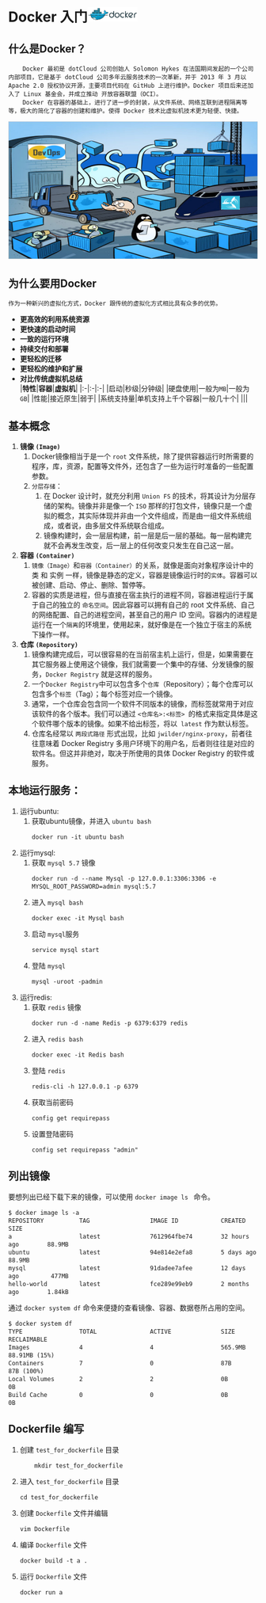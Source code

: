 # Docker 入门<img src="DockerLogo.png" width="20%">

## **什么是Docker？**

        Docker 最初是 dotCloud 公司创始人 Solomon Hykes 在法国期间发起的一个公司内部项目，它是基于 dotCloud 公司多年云服务技术的一次革新，并于 2013 年 3 月以 Apache 2.0 授权协议开源，主要项目代码在 GitHub 上进行维护。Docker 项目后来还加入了 Linux 基金会，并成立推动 开放容器联盟（OCI）。
        Docker 在容器的基础上，进行了进一步的封装，从文件系统、网络互联到进程隔离等等，极大的简化了容器的创建和维护。使得 Docker 技术比虚拟机技术更为轻便、快捷。
![](Docker.png)

## **为什么要用Docker**
```
作为一种新兴的虚拟化方式，Docker 跟传统的虚拟化方式相比具有众多的优势。
```
- **更高效的利用系统资源**
- **更快速的启动时间**
- **一致的运行环境**
- **持续交付和部署**
- **更轻松的迁移**
- **更轻松的维护和扩展**
- **对比传统虚拟机总结**  
    |**特性**|**容器**|**虚拟机**|
    |:-|:-|:-|
    |启动|秒级|分钟级|
    |硬盘使用|一般为`MB`|一般为`GB`|
    |性能|接近原生|弱于|
    |系统支持量|单机支持上千个容器|一般几十个|
    |||

## **基本概念**
1. **镜像 `(Image)`**
   1. Docker镜像相当于是一个 `root` 文件系统，除了提供容器运行时所需要的程序，库，资源，配置等文件外，还包含了一些为运行时准备的一些配置参数。
   2. `分层存储`：
      1. 在 Docker 设计时，就充分利用 `Union FS` 的技术，将其设计为分层存储的架构。镜像并非是像一个 `ISO` 那样的打包文件，镜像只是一个虚拟的概念，其实际体现并非由一个文件组成，而是由一组文件系统组成，或者说，由多层文件系统联合组成。
      2. 镜像构建时，会一层层构建，前一层是后一层的基础。每一层构建完就不会再发生改变，后一层上的任何改变只发生在自己这一层。
2. **容器 `(Container)`**
   1. `镜像（Image）`和`容器（Container）`的关系，就像是面向对象程序设计中的 类 和 实例 一样，镜像是静态的定义，容器是镜像运行时的`实体`。容器可以被创建、启动、停止、删除、暂停等。
   2. 容器的实质是进程，但与直接在宿主执行的进程不同，容器进程运行于属于自己的独立的 `命名空间`。因此容器可以拥有自己的 root 文件系统、自己的网络配置、自己的进程空间，甚至自己的用户 ID 空间。容器内的进程是运行在一个`隔离`的环境里，使用起来，就好像是在一个独立于宿主的系统下操作一样。
3. **仓库 `(Repository)`**
   1. 镜像构建完成后，可以很容易的在当前宿主机上运行，但是，如果需要在其它服务器上使用这个镜像，我们就需要一个集中的存储、分发镜像的服务，`Docker Registry` 就是这样的服务。
   2. 一个` Docker Registry `中可以包含多个`仓库`（Repository）；每个仓库可以包含多个`标签`（Tag）；每个标签对应一个镜像。
   3. 通常，一个仓库会包含同一个软件不同版本的镜像，而标签就常用于对应该软件的各个版本。我们可以通过 `<仓库名>:<标签> `的格式来指定具体是这个软件哪个版本的镜像。如果不给出标签，将以` latest` 作为默认标签。
   4. 仓库名经常以 `两段式路径` 形式出现，比如 `jwilder/nginx-proxy`，前者往往意味着 Docker Registry 多用户环境下的用户名，后者则往往是对应的软件名。但这并非绝对，取决于所使用的具体 Docker Registry 的软件或服务。

## **本地运行服务：**
1. 运行ubuntu:  
   1. 获取ubuntu镜像，并进入 `ubuntu bash`
        ```
        docker run -it ubuntu bash
        ```
2. 运行mysql:
   1. 获取 `mysql 5.7` 镜像
        ```
        docker run -d --name Mysql -p 127.0.0.1:3306:3306 -e MYSQL_ROOT_PASSWORD=admin mysql:5.7
        ```
   2. 进入 `mysql bash` 
        ```
        docker exec -it Mysql bash
        ```
   3. 启动 `mysql`服务
        ```
        service mysql start
        ```
   4. 登陆 `mysql`
        ```
        mysql -uroot -padmin
        ```
3. 运行redis:
   1. 获取 `redis` 镜像
        ```
        docker run -d -name Redis -p 6379:6379 redis
        ```
   2. 进入 `redis bash` 
        ```
        docker exec -it Redis bash
        ```
   3. 登陆 `redis`
        ```
        redis-cli -h 127.0.0.1 -p 6379
        ```
    4. 获取当前密码
        ```
        config get requirepass
        ```
    5. 设置登陆密码
        ```
        config set requirepass "admin"
        ```

## **列出镜像**

要想列出已经下载下来的镜像，可以使用  `docker image ls ` 命令。  
```
$ docker image ls -a
REPOSITORY          TAG                 IMAGE ID            CREATED             SIZE
a                   latest              7612964fbe74        32 hours ago        88.9MB
ubuntu              latest              94e814e2efa8        5 days ago          88.9MB
mysql               latest              91dadee7afee        12 days ago         477MB
hello-world         latest              fce289e99eb9        2 months ago        1.84kB
```
通过 `docker system df` 命令来便捷的查看镜像、容器、数据卷所占用的空间。
```
$ docker system df
TYPE                TOTAL               ACTIVE              SIZE                RECLAIMABLE
Images              4                   4                   565.9MB             88.91MB (15%)
Containers          7                   0                   87B                 87B (100%)
Local Volumes       2                   2                   0B                  0B
Build Cache         0                   0                   0B                  0B
```


## **Dockerfile 编写**

1. 创建 `test_for_dockerfile` 目录  
    ```
        mkdir test_for_dockerfile
    ```
2. 进入 `test_for_dockerfile` 目录  
    ```
    cd test_for_dockerfile
    ```
3. 创建 `Dockerfile` 文件并编辑  
    ```
    vim Dockerfile
    ```
4. 编译 `Dockerfile` 文件  
    ```
    docker build -t a .
    ```
5. 运行 `Dockerfile` 文件
    ```
    docker run a
    ```
